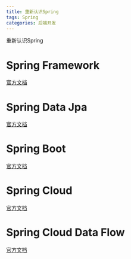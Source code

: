 ```yaml
---
title: 重新认识Spring
tags: Spring
categories: 后端开发
---
```


重新认识Spring
<!-- more -->

# Spring Framework
[官方文档](https://docs.spring.io/spring-framework/docs/current/spring-framework-reference/)
# Spring Data Jpa
[官方文档](https://docs.spring.io/spring-data/data-jpa/docs/current/reference/html/)

# Spring Boot
[官方文档](https://docs.spring.io/spring-boot/docs/current-SNAPSHOT/reference/htmlsingle/)
# Spring Cloud
[官方文档](http://cloud.spring.io/spring-cloud-static/Finchley.RELEASE/single/spring-cloud.html)
# Spring Cloud Data Flow
[官方文档](https://docs.spring.io/spring-cloud-dataflow/docs/current/reference/htmlsingle/#getting-started)







